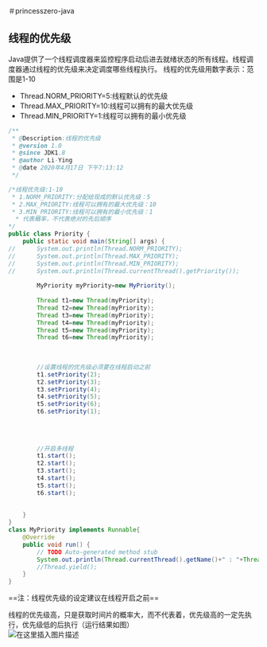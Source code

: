 ＃princesszero-java

## 线程的优先级
Java提供了一个线程调度器来监控程序启动后进去就绪状态的所有线程。线程调度器通过线程的优先级来决定调度哪些线程执行。
线程的优先级用数字表示：范围是1-10

 - Thread.NORM_PRIORITY=5:线程默认的优先级
 - Thread.MAX_PRIORITY=10:线程可以拥有的最大优先级
 - Thread.MIN_PRIORITY=1:线程可以拥有的最小优先级

```java
/**
 * @Description:线程的优先级
 * @version 1.0
 * @since JDK1.8
 * @author Li-Ying
 * @date 2020年4月17日 下午7:13:12
 */

/*线程优先级:1-10
 * 1.NORM_PRIORITY:分配给现成的默认优先级：5
 * 2.MAX_PRIORITY:线程可以拥有的最大优先级：10
 * 3.MIN_PRIORITY:线程可以拥有的最小优先级：1
  * 代表概率，不代表绝对的先后顺序
*/
public class Priority {
	public static void main(String[] args) {
//		System.out.println(Thread.NORM_PRIORITY);
//		System.out.println(Thread.MAX_PRIORITY);
//		System.out.println(Thread.MIN_PRIORITY);
//		System.out.println(Thread.currentThread().getPriority());
		
		MyPriority myPriority=new MyPriority();
		
		Thread t1=new Thread(myPriority);
		Thread t2=new Thread(myPriority);
		Thread t3=new Thread(myPriority);
		Thread t4=new Thread(myPriority);
		Thread t5=new Thread(myPriority);
		Thread t6=new Thread(myPriority);
		
		
		
		//设置线程的优先级必须要在线程启动之前
		t1.setPriority(2);
		t2.setPriority(3);
		t3.setPriority(4);
		t4.setPriority(5);
		t5.setPriority(6);
		t6.setPriority(1);
		
		
		
		
		//开启多线程
		t1.start();
		t2.start();
		t3.start();
		t4.start();
		t5.start();
		t6.start();
	
		
	}
}
class MyPriority implements Runnable{
	@Override
	public void run() {
		// TODO Auto-generated method stub
		System.out.println(Thread.currentThread().getName()+" : "+Thread.currentThread().getPriority());
		//Thread.yield();
	}
}

```
==注：线程优先级的设定建议在线程开启之前==

线程的优先级高，只是获取时间片的概率大，而不代表着，优先级高的一定先执行，优先级低的后执行（运行结果如图）</br>
![在这里插入图片描述](https://img-blog.csdnimg.cn/20200418082521499.png)
